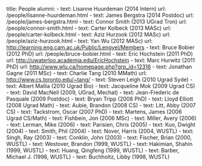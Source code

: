title: People
alumni:
    - text: Lisanne Huurdeman (2014 Intern)
      url: /people/lisanne-huurdeman.html
    - text: James Bergstra (2014 Postdoc)
      url: /people/james-bergstra.html
    - text: Connor Smith (2013 UGrad Tron)
      url: /people/connor-smith.html
    - text: Carter Kolbeck (2013 MASc)
      url: /people/carter-kolbeck.html
    - text: Aziz Hurzook (2012 MASc)
      url: /people/aziz-hurzook.html
    - text: Yan Wu (2012 MASc)
      url: http://learning.eng.cam.ac.uk/Public/Lengyel/Members
    - text: Bruce Bobier (2012 PhD)
      url: /people/bruce-bobier.html
    - text: Eric Hochstein (2011 PhD)
      url: http://uwaterloo.academia.edu/EricHochstein
    - text: Marc Hurwitz (2011 PhD)
      url: http://www.wlu.ca/homepage.php?grp_id=12316
    - text: Jonathan Gagne (2011 MSc)
    - text: Charlie Tang (2010 MMath)
      url: http://www.cs.toronto.edu/~tang/
    - text: Steven Leigh (2010 Ugrad Syde)
    - text: Albert Mallia (2010 Ugrad Bio)
    - text: Jacqueline Mok (2009 Ugrad CS)
    - text: David MacNeil (2009, UGrad, Mechat)
    - text: Jean-Frederic de Pasquale (2009 Postdoc)
    - text: Bryan Tripp (2008 PhD)
    - text: Lloyd Elliott (2008 Ugrad Math)
    - text: Aubie, Brandon (2008 CS)
    - text: Litt, Abby (2007 CS)
    - text: Tackstrom, Oscar (2007 PhD)
    - text: Martens, James (2006 Ugrad CS/Math)
    - text: Fishbein, Jon (2006 MSc)
    - text: Miller, Avery (2006)
    - text: Lerman, Mike (2006)
    - text: Parisien, Chris (2005)
    - text: Kuo, Dwight (2004)
    - text: Smith, Phil (2004)
    - text: Nover, Harris (2004, WUSTL)
    - text: Singh, Ray (2003)
    - text: Conklin, John (2003)
    - text: Fischer, Brian (2000, WUSTL)
    - text: Westover, Brandon (1999, WUSTL)
    - text: Hakimian, Shahin (1999, WUSTL)
    - text: Huang, Qingfeng (1999, WUSTL)
    - text: Barber, Michael J. (1998, WUSTL)
    - text: Buchholtz, Libby (1998, WUSTL)